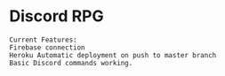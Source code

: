 # Discord RPG

```
Current Features:
Firebase connection
Heroku Automatic deployment on push to master branch
Basic Discord commands working.
```
